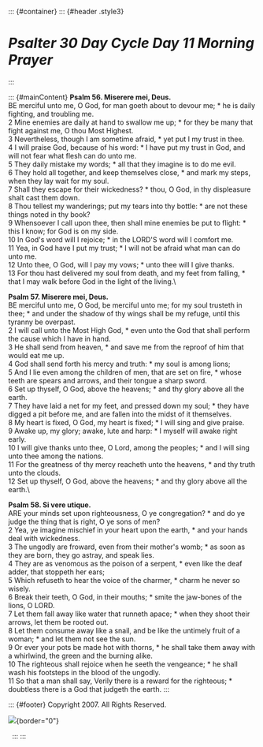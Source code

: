 ::: {#container}
::: {#header .style3}
# *Psalter 30 Day Cycle Day 11 Morning Prayer*
:::

::: {#mainContent}
**Psalm 56. Miserere mei, Deus.**\
BE merciful unto me, O God, for man goeth about to devour me; \* he is
daily fighting, and troubling me.\
2 Mine enemies are daily at hand to swallow me up; \* for they be many
that fight against me, O thou Most Highest.\
3 Nevertheless, though I am sometime afraid, \* yet put I my trust in
thee.\
4 I will praise God, because of his word: \* I have put my trust in God,
and will not fear what flesh can do unto me.\
5 They daily mistake my words; \* all that they imagine is to do me
evil.\
6 They hold all together, and keep themselves close, \* and mark my
steps, when they lay wait for my soul.\
7 Shall they escape for their wickedness? \* thou, O God, in thy
displeasure shalt cast them down.\
8 Thou tellest my wanderings; put my tears into thy bottle: \* are not
these things noted in thy book?\
9 Whensoever I call upon thee, then shall mine enemies be put to flight:
\* this I know; for God is on my side.\
10 In God\'s word will I rejoice; \* in the LORD\'S word will I comfort
me.\
11 Yea, in God have I put my trust; \* I will not be afraid what man can
do unto me.\
12 Unto thee, O God, will I pay my vows; \* unto thee will I give
thanks.\
13 For thou hast delivered my soul from death, and my feet from falling,
\* that I may walk before God in the light of the living.\

**Psalm 57. Miserere mei, Deus.**\
BE merciful unto me, O God, be merciful unto me; for my soul trusteth in
thee; \* and under the shadow of thy wings shall be my refuge, until
this tyranny be overpast.\
2 I will call unto the Most High God, \* even unto the God that shall
perform the cause which I have in hand.\
3 He shall send from heaven, \* and save me from the reproof of him that
would eat me up.\
4 God shall send forth his mercy and truth: \* my soul is among lions;\
5 And I lie even among the children of men, that are set on fire, \*
whose teeth are spears and arrows, and their tongue a sharp sword.\
6 Set up thyself, O God, above the heavens; \* and thy glory above all
the earth.\
7 They have laid a net for my feet, and pressed down my soul; \* they
have digged a pit before me, and are fallen into the midst of it
themselves.\
8 My heart is fixed, O God, my heart is fixed; \* I will sing and give
praise.\
9 Awake up, my glory; awake, lute and harp: \* I myself will awake right
early.\
10 I will give thanks unto thee, O Lord, among the peoples; \* and I
will sing unto thee among the nations.\
11 For the greatness of thy mercy reacheth unto the heavens, \* and thy
truth unto the clouds.\
12 Set up thyself, O God, above the heavens; \* and thy glory above all
the earth.\

**Psalm 58. Si vere utique.**\
ARE your minds set upon righteousness, O ye congregation? \* and do ye
judge the thing that is right, O ye sons of men?\
2 Yea, ye imagine mischief in your heart upon the earth, \* and your
hands deal with wickedness.\
3 The ungodly are froward, even from their mother\'s womb; \* as soon as
they are born, they go astray, and speak lies.\
4 They are as venomous as the poison of a serpent, \* even like the deaf
adder, that stoppeth her ears;\
5 Which refuseth to hear the voice of the charmer, \* charm he never so
wisely.\
6 Break their teeth, O God, in their mouths; \* smite the jaw-bones of
the lions, O LORD.\
7 Let them fall away like water that runneth apace; \* when they shoot
their arrows, let them be rooted out.\
8 Let them consume away like a snail, and be like the untimely fruit of
a woman; \* and let them not see the sun.\
9 Or ever your pots be made hot with thorns, \* he shall take them away
with a whirlwind, the green and the burning alike.\
10 The righteous shall rejoice when he seeth the vengeance; \* he shall
wash his footsteps in the blood of the ungodly.\
11 So that a man shall say, Verily there is a reward for the righteous;
\* doubtless there is a God that judgeth the earth.
:::

::: {#footer}
Copyright 2007. All Rights Reserved.

![](http://stats.superstats.com/b/ss/DAVIDMCMANNES/1){border="0"}

 
:::
:::
